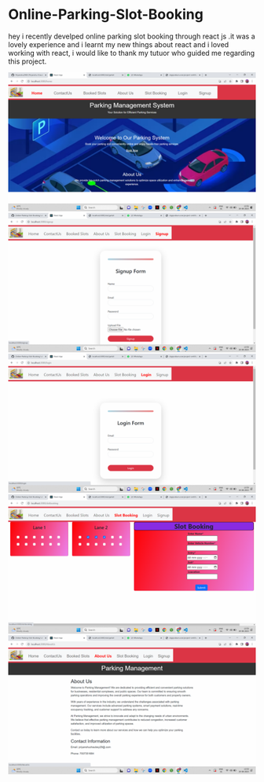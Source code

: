 # Online-Parking-Slot-Booking
hey i recently develped online parking slot booking through react js .it was a lovely experience and i learnt my new things about react and i loved working with react,
i would like to thank my tutuor who guided me regarding this project.

![](https://github.com/Priyanshu2908/Online-Parking-Slot-Booking/blob/master/Screenshot%202023-08-20%20135638.png?raw=true)
![](https://github.com/Priyanshu2908/Online-Parking-Slot-Booking/blob/master/Screenshot%20(33).png)
![](https://github.com/Priyanshu2908/Online-Parking-Slot-Booking/blob/master/Screenshot%20(32).png)
![](https://github.com/Priyanshu2908/Online-Parking-Slot-Booking/blob/master/Screenshot%20(31).png)
![](https://github.com/Priyanshu2908/Online-Parking-Slot-Booking/blob/master/Screenshot%20(30).png)
